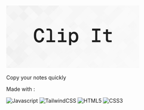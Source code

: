 <img src="./public/img/og_image.webp" width="356px">

Copy your notes quickly

Made with :

![Javascript](https://img.shields.io/badge/-Javascript-000?logo=Javascript&logoColor=white&style=for-the-badge)
![TailwindCSS](https://img.shields.io/badge/-TailwindCSS-000?logo=tailwindcss&logoColor=white&style=for-the-badge)
![HTML5](https://img.shields.io/badge/-HTML5-000?logo=HTML5&logoColor=white&style=for-the-badge)
![CSS3](https://img.shields.io/badge/-CSS3-000?logo=HTML5&logoColor=white&style=for-the-badge)
